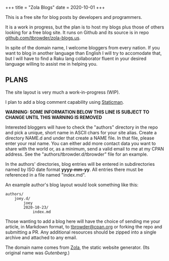 +++
title = "Zola Blogs"
date = 2020-10-01
+++

This is a free site for blog posts by
developers and programmers.

It is a work in progress, but the plan is to host
my blogs plus those of others looking for a free
blog site. It runs on Github and its source
is in repo [github.com/tbrowder/zola-blogs.us](https://github.com/tbrowder/zola-blogs.us).

In spite of the domain name, I welcome bloggers from
every nation. If you want to blog in another language
than English I will try to accomodate that,
but I will have to find a Raku lang collaborator fluent
in your desired language willing
to assist me in helping you.

## PLANS

The site layout is very much a work-in-progress (WIP).

I plan to add a blog comment capability using [Staticman](https://staticman.net).

**WARNING: SOME INFORMATION BELOW THIS LINE IS SUBJECT TO CHANGE
UNTIL THIS WARNING IS REMOVED**

Interested bloggers will have to check the "authors"
directory in the repo and pick a unique, short name
in ASCII chars for your site alias. Create a
directory NAME.d and under that create a NAME file.
In that file,
please enter your real name. You can either add more
contact data you want to share with the world or,
as a minimum, send a valid email to me at my
CPAN address. See the "authors/tbrowder.d/tbrowder"
file for an example.

In the authors' directories, blog entries will be
entered in subdirectories named by ISO date format **yyyy-mm-yy**.
All entries there must be referenced in a file named "index.md".

An example author's blog layout would look something like
this:

```
authors/
    joey.d/
        joey
        2020-10-23/
            index.md
```

Those wanting to add a blog here will have the
choice of sending me your article, in Markdown
format, to [tbrowder@cpan.org](mailto:tbrowder@cpan.org) or
forking the repo and submitting
a PR. Any additional resources should be zipped into a
single archive and attached to any email.

The domain name comes from [Zola](https://getzola.org), the static
website generator. (Its original name was
*Gutenberg*.)
